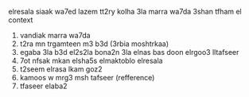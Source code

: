 elresala siaak wa7ed lazem tt2ry kolha 3la marra wa7da 3shan tfham el context  
1. vandiak marra wa7da  
2. t2ra mn trgamteen m3 b3d (3rbia moshtrkaa)  
3. egaba 3la b3d el2s2la bona2n 3la elnas bas doon elrgoo3 lltafseer  
4. 7ot nfsak mkan elsha5s elmaktoblo elresala  
5. t2seem elrasa lkam goz2  
6. kamoos w mrg3 msh tafseer (refference)  
7. tfaseer elaba2